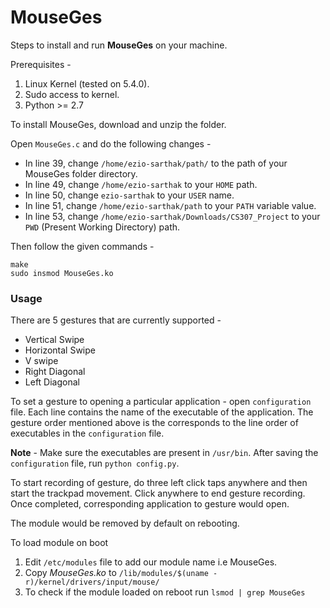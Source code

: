 # MouseGes


Steps to install and run **MouseGes** on your machine.

Prerequisites - 
1. Linux Kernel (tested on 5.4.0).
2. Sudo access to kernel.
3. Python >= 2.7

To install MouseGes, download and unzip the folder.

Open `MouseGes.c` and do the following changes - 

* In line 39, change `/home/ezio-sarthak/path/` to the path of your MouseGes folder directory.
* In line 49, change `/home/ezio-sarthak` to your `HOME` path.
* In line 50, change `ezio-sarthak` to your `USER` name.
* In line 51, change `/home/ezio-sarthak/path` to your `PATH` variable value.
* In line 53, change `/home/ezio-sarthak/Downloads/CS307_Project` to your `PWD` (Present Working Directory) path.

Then follow the given commands -
 
 ```
 make
 sudo insmod MouseGes.ko
 ```

### Usage

There are 5 gestures that are currently supported - 
* Vertical Swipe
* Horizontal Swipe
* V swipe
* Right Diagonal
* Left Diagonal

To set a gesture to opening a particular application - open `configuration` file. Each line contains the name of the executable of the application. The gesture order mentioned above is the corresponds to the line order of executables in the `configuration` file.

**Note** - Make sure the executables are present in `/usr/bin`.
After saving the `configuration` file, run `python config.py`.


To start recording of gesture, do three left click taps anywhere and then start the trackpad movement. Click anywhere to end gesture recording. Once completed, corresponding application to gesture would open.


The module would be removed by default on rebooting.

To load module on boot 

1. Edit `/etc/modules` file to add our module name i.e MouseGes.
2. Copy *MouseGes.ko* to `/lib/modules/$(uname -r)/kernel/drivers/input/mouse/`
3. To check if the module loaded on reboot run `lsmod | grep MouseGes`

